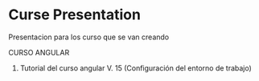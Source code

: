 # Curse Presentation
Presentacion para los curso que se van creando

CURSO ANGULAR

1. Tutorial del curso angular V. 15 (Configuración del entorno de trabajo)
